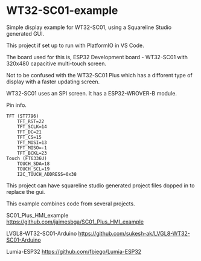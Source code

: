 # WT32-SC01-example
Simple display example for WT32-SC01, using a Squareline Studio generated GUI.

This project if set up to run with PlatformIO in VS Code. 

The board used for this is, ESP32 Development board - WT32-SC01 with 320x480 capacitive multi-touch screen. 

Not to be confused with the WT32-SC01 Plus which has a difforent type of display with a faster updating screen.


WT32-SC01 uses an SPI screen. It has a ESP32-WROVER-B module.

Pin info.

    TFT (ST7796)
        TFT_RST=22
        TFT_SCLK=14
        TFT_DC=21
        TFT_CS=15
        TFT_MOSI=13
        TFT_MISO=-1
        TFT_BCKL=23
    Touch (FT6336U)
        TOUCH_SDA=18
        TOUCH_SCL=19
        I2C_TOUCH_ADDRESS=0x38

        
This project can have squareline studio generated project files dopped in to replace the gui. 

This example combines code from several projects.

SC01_Plus_HMI_example
https://github.com/jaimesbga/SC01_Plus_HMI_example

LVGL8-WT32-SC01-Arduino
https://github.com/sukesh-ak/LVGL8-WT32-SC01-Arduino

Lumia-ESP32 
https://github.com/fbiego/Lumia-ESP32


